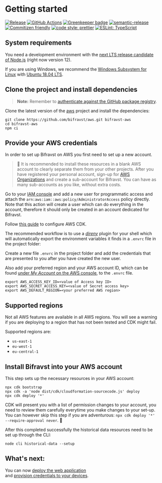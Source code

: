 # Getting started

[![Release](https://img.shields.io/github/v/release/bifravst/aws.svg)](https://github.com/bifravst/aws/releases)
[![GitHub Actions](https://github.com/bifravst/aws/workflows/Test%20and%20Release/badge.svg)](https://github.com/bifravst/aws/actions)
[![Greenkeeper badge](https://badges.greenkeeper.io/bifravst/aws.svg)](https://greenkeeper.io/)
[![semantic-release](https://img.shields.io/badge/%20%20%F0%9F%93%A6%F0%9F%9A%80-semantic--release-e10079.svg)](https://github.com/semantic-release/semantic-release)
[![Commitizen friendly](https://img.shields.io/badge/commitizen-friendly-brightgreen.svg)](http://commitizen.github.io/cz-cli/)
[![code style: prettier](https://img.shields.io/badge/code_style-prettier-ff69b4.svg)](https://github.com/prettier/prettier/)
[![ESLint: TypeScript](https://img.shields.io/badge/ESLint-TypeScript-blue.svg)](https://github.com/typescript-eslint/typescript-eslint)

## System requirements

You need a development environment with the
[next LTS release candidate of Node.js](https://nodejs.org/en/about/releases/)
(right now version 12).

If you are using Windows, we recommend the
[Windows Subsystem for Linux](https://docs.microsoft.com/en-us/windows/wsl/install-win10)
with
[Ubuntu 18.04 LTS](https://www.microsoft.com/nb-no/p/ubuntu-1804-lts/9n9tngvndl3q?rtc=1).

## Clone the project and install dependencies

> **Note:** Remember to
> [authenticate against the GitHub package registry](../guides/GitHubRegistry.md).

Clone the latest version of the [aws](https://github.com/bifravst/aws) project
and install the dependencies:

    git clone https://github.com/bifravst/aws.git bifravst-aws
    cd bifravst-aws
    npm ci

## Provide your AWS credentials

In order to set up Bifravst on AWS you first need to set up a new account.

> 🚨 It is recommended to install these resources in a blank AWS account to
> clearly separate them from your other projects. After you have registered your
> personal account, sign-up for
> [AWS Organizations](https://aws.amazon.com/organizations/) and create a
> sub-account for Bifravst. You can have as many sub-accounts as you like,
> without extra costs.

Go to your
[IAM console](https://console.aws.amazon.com/iam/home?region=us-east-1#/home)
and add a new user for programmatic access and attach the
`arn:aws:iam::aws:policy/AdministratorAccess` policy directly. Note that this
action will create a user which can do everything in the account, therefore it
should only be created in an account dedicated for Bifravst.

Follow
[this guide](https://docs.aws.amazon.com/cdk/latest/guide/getting_started.html)
to configure AWS CDK.

The recommended workflow is to use a [_direnv_](https://direnv.net/) plugin for
your shell which will automatically export the environment variables it finds in
a `.envrc` file in the project folder:

Create a new file `.envrc` in the project folder and add the credentials that
are presented to you after you have created the new user.

Also add your preferred region and your AWS account ID, which can be found
[under _My Account_ on the AWS console](https://console.aws.amazon.com/billing/home?#/account),
to the `.envrc` file.

```
export AWS_ACCESS_KEY_ID=<value of Access key ID>
export AWS_SECRET_ACCESS_KEY=<value of Secret access key>
export AWS_DEFAULT_REGION=<your preferred AWS region>
```

## Supported regions

Not all AWS features are available in all AWS regions. You will see a warning if
you are deploying to a region that has not been tested and CDK might fail.

Supported regions are:

- `us-east-1`
- `eu-west-1`
- `eu-central-1`

## Install Bifravst into your AWS account

This step sets up the necessary resources in your AWS account:

    npx cdk bootstrap
    npx cdk -a 'node dist/cdk/cloudformation-sourcecode.js' deploy
    npx cdk deploy '*'

CDK will present you with a list of permission changes to your account, you need
to review them carefully everytime you make changes to your set-up. You can
however skip this step if you are adventurous:
`npx cdk deploy '*' --require-approval never`. 🤞

After this completed successfully the historical data resources need to be set
up through the CLI:

    node cli historical-data --setup

## What's next:

You can now [deploy the web application](../app/AWS.md)  
and [provision credentials to your devices](./DeviceCredentials.md).
